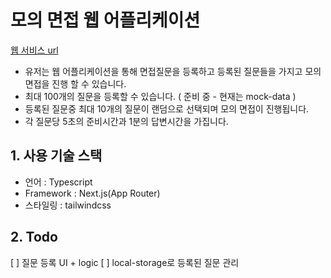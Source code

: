 # 모의 면접 웹 어플리케이션

[웹 서비스 url](https://mock-interview-six.vercel.app/)

- 유저는 웹 어플리케이션을 통해 면접질문을 등록하고 등록된 질문들을 가지고 모의 면접을 진행 할 수 있습니다.
- 최대 100개의 질문을 등록할 수 있습니다. ( 준비 중 - 현재는 mock-data )
- 등록된 질문중 최대 10개의 질문이 랜덤으로 선택되며 모의 면접이 진행됩니다.
- 각 질문당 5초의 준비시간과 1분의 답변시간을 가집니다.

## 1. 사용 기술 스택

- 언어 : Typescript
- Framework : Next.js(App Router)
- 스타일링 : tailwindcss

## 2. Todo

[ ] 질문 등록 UI + logic
[ ] local-storage로 등록된 질문 관리
